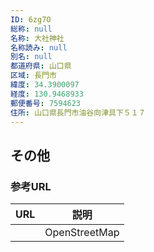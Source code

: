```yaml
---
ID: 6zg7O
総称: null
名称: 大社神社
名称読み: null
別名: null
都道府県: 山口県
区域: 長門市
緯度: 34.3900097
経度: 130.9468933
郵便番号: 7594623
住所: 山口県長門市油谷向津具下５１７
---
```


## その他

### 参考URL

| URL | 説明          |
| --- | ------------- |
|     | OpenStreetMap |
